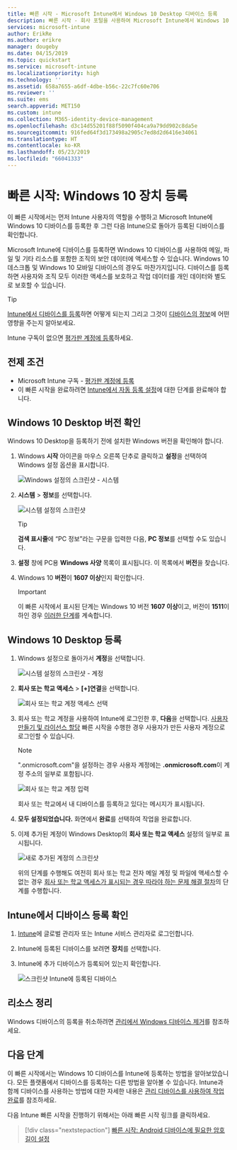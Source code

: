 ```yaml
---
title: 빠른 시작 - Microsoft Intune에서 Windows 10 Desktop 디바이스 등록
description: 빠른 시작 - 회사 포털을 사용하여 Microsoft Intune에서 Windows 10 Desktop 디바이스를 Microsoft Intune에 등록합니다.
services: microsoft-intune
author: ErikRe
ms.author: erikre
manager: dougeby
ms.date: 04/15/2019
ms.topic: quickstart
ms.service: microsoft-intune
ms.localizationpriority: high
ms.technology: ''
ms.assetid: 658a7655-a6df-4dbe-b56c-22c7fc60e706
ms.reviewer: ''
ms.suite: ems
search.appverid: MET150
ms.custom: intune
ms.collection: M365-identity-device-management
ms.openlocfilehash: d3c14d55201f88f5090f404ca9a79dd902c8da5e
ms.sourcegitcommit: 916fed64f3d173498a2905c7ed8d2d6416e34061
ms.translationtype: HT
ms.contentlocale: ko-KR
ms.lasthandoff: 05/23/2019
ms.locfileid: "66041333"
---
```

# <a name="quickstart-enroll-your-windows-10-device"></a>빠른 시작: Windows 10 장치 등록

이 빠른 시작에서는 먼저 Intune 사용자의 역할을 수행하고 Microsoft Intune에 Windows 10 디바이스를 등록한 후 그런 다음 Intune으로 돌아가 등록된 디바이스를 확인합니다.

Microsoft Intune에 디바이스를 등록하면 Windows 10 디바이스를 사용하여 메일, 파일 및 기타 리소스를 포함한 조직의 보안 데이터에 액세스할 수 있습니다. Windows 10 데스크톱 및 Windows 10 모바일 디바이스의 경우도 마찬가지입니다. 디바이스를 등록하면 사용자와 조직 모두 이러한 액세스를 보호하고 작업 데이터를 개인 데이터와 별도로 보호할 수 있습니다.

> [!TIP]
> [Intune에서 디바이스를 등록](/intune-user-help/what-happens-if-you-install-the-company-portal-app-and-enroll-your-device-in-intune-windows)하면 어떻게 되는지 그리고 그것이 [디바이스의 정보](/intune-user-help/what-info-can-your-company-see-when-you-enroll-your-device-in-intune)에 어떤 영향을 주는지 알아보세요.

Intune 구독이 없으면 [평가판 계정에 등록](free-trial-sign-up.md)하세요.

## <a name="prerequisites"></a>전제 조건

- Microsoft Intune 구독 - [평가판 계정에 등록](free-trial-sign-up.md)
- 이 빠른 시작을 완료하려면 [Intune에서 자동 등록 설정](quickstart-setup-auto-enrollment.md)에 대한 단계를 완료해야 합니다.

## <a name="confirm-your-windows-10-desktop-version"></a>Windows 10 Desktop 버전 확인

Windows 10 Desktop을 등록하기 전에 설치한 Windows 버전을 확인해야 합니다.

1. Windows **시작** 아이콘을 마우스 오른쪽 단추로 클릭하고 **설정**을 선택하여 Windows 설정 옵션을 표시합니다.

   ![Windows 설정의 스크린샷 - 시스템](media/quickstart-enroll-windows-device/quickstart-enroll-windows-device-01.png)

2. **시스템** > **정보**를 선택합니다. 

   ![시스템 설정의 스크린샷](media/quickstart-enroll-windows-device/quickstart-enroll-windows-device-02.png)

    > [!TIP]
    > **검색 표시줄**에 “PC 정보”라는 구문을 입력한 다음, **PC 정보**를 선택할 수도 있습니다.

3. **설정** 창에 PC용 **Windows 사양** 목록이 표시됩니다. 이 목록에서 **버전**을 찾습니다.

4. Windows 10 **버전**이 **1607 이상**인지 확인합니다.

    > [!IMPORTANT]
    > 이 빠른 시작에서 표시된 단계는 Windows 10 버전 **1607 이상**이고, 버전이 **1511**이하인 경우 [이러한 단계](/intune-user-help/enroll-windows-10-device)를 계속합니다.  

## <a name="enroll-windows-10-desktop"></a>Windows 10 Desktop 등록

1. Windows 설정으로 돌아가서 **계정**을 선택합니다.

   ![시스템 설정의 스크린샷 - 계정](media/quickstart-enroll-windows-device/quickstart-enroll-windows-device-03.png)

2. **회사 또는 학교 액세스** > **[+]연결**을 선택합니다.

    ![회사 또는 학교 계정 액세스 선택](media/quickstart-enroll-windows-device/quickstart-enroll-windows-device-04.png)

3. 회사 또는 학교 계정을 사용하여 Intune에 로그인한 후, **다음**을 선택합니다. [사용자 만들기 및 라이선스 할당](quickstart-create-user.md) 빠른 시작을 수행한 경우 사용자가 만든 사용자 계정으로 로그인할 수 있습니다.

    > [!NOTE]
    > ".onmicrosoft.com"을 설정하는 경우 사용자 계정에는 **.onmicrosoft.com**이 계정 주소의 일부로 포함됩니다. 

   ![회사 또는 학교 계정 입력](media/quickstart-enroll-windows-device/quickstart-enroll-windows-device-05.png)

    회사 또는 학교에서 내 디바이스를 등록하고 있다는 메시지가 표시됩니다.

4. **모두 설정되었습니다.** 화면에서 **완료**를 선택하여 작업을 완료합니다.

5. 이제 추가된 계정이 Windows Desktop의 **회사 또는 학교 액세스** 설정의 일부로 표시됩니다.

   ![새로 추가된 계정의 스크린샷](media/quickstart-enroll-windows-device/quickstart-enroll-windows-device-06.png)

    위의 단계를 수행해도 여전히 회사 또는 학교 전자 메일 계정 및 파일에 액세스할 수 없는 경우 [회사 또는 학교 액세스가 표시되는 경우 따라야 하는 문제 해결 절차](/intune-user-help/troubleshoot-your-windows-10-device-windows#troubleshooting-steps-to-follow-if-you-see-access-work-or-school)의 단계를 수행합니다.

## <a name="confirm-your-device-enrollment-in-intune"></a>Intune에서 디바이스 등록 확인

1. [Intune](https://aka.ms/intuneportal)에 글로벌 관리자 또는 Intune 서비스 관리자로 로그인합니다.
2. Intune에 등록된 디바이스를 보려면 **장치**를 선택합니다.
3. Intune에 추가 디바이스가 등록되어 있는지 확인합니다.

   ![스크린샷 Intune에 등록된 디바이스](media/quickstart-enroll-windows-device/quickstart-enroll-windows-device-07.png)

## <a name="clean-up-resources"></a>리소스 정리

Windows 디바이스의 등록을 취소하려면 [관리에서 Windows 디바이스 제거](/intune-user-help/unenroll-your-device-from-intune-windows)를 참조하세요.

## <a name="next-steps"></a>다음 단계

이 빠른 시작에서는 Windows 10 디바이스를 Intune에 등록하는 방법을 알아보았습니다. 모든 플랫폼에서 디바이스를 등록하는 다른 방법을 알아볼 수 있습니다. Intune과 함께 디바이스를 사용하는 방법에 대한 자세한 내용은 [관리 디바이스를 사용하여 작업 완료](/intune-user-help/use-managed-devices-to-get-work-done)를 참조하세요.

다음 Intune 빠른 시작을 진행하기 위해서는 아래 빠른 시작 링크를 클릭하세요.

> [!div class="nextstepaction"]
> [빠른 시작: Android 디바이스에 필요한 암호 길이 설정](quickstart-set-password-length-android.md)
